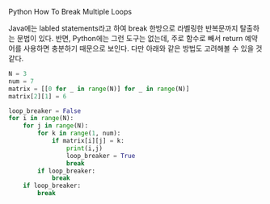 Python How To Break Multiple Loops

Java에는 labled statements라고 하여 break 한방으로 라벨링한 반복문까지 탈출하는 문법이 있다. 반면, Python에는 그런 도구는 없는데, 주로 함수로 빼서 return 예약어를 사용하면 충분하기 때문으로 보인다. 다만 아래와 같은 방법도 고려해볼 수 있을 것 같다.

```python
N = 3
num = 7
matrix = [[0 for _ in range(N)] for _ in range(N)]
matrix[2][1] = 6

loop_breaker = False
for i in range(N):
    for j in range(N):
        for k in range(1, num):
            if matrix[i][j] = k:
                print(i,j)
                loop_breaker = True
                break
        if loop_breaker:
            break
    if loop_breaker:
        break

```
